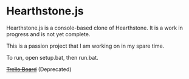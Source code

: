 # Hearthstone.js

Hearthstone.js is a console-based clone of Hearthstone. It is a work in progress and is not yet complete.

This is a passion project that I am working on in my spare time.

To run, open setup.bat, then run.bat.

~~[Trello Board](https://trello.com/b/yvBMr5Xq/hearthstonejs)~~ (Deprecated)
